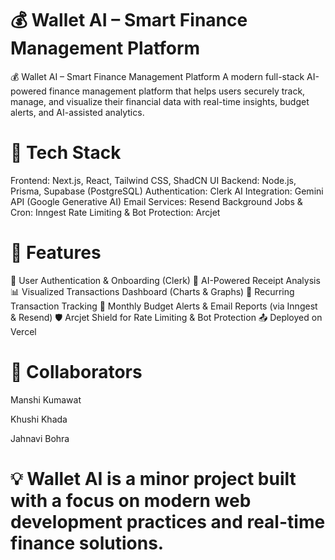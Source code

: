 # 💰 Wallet AI – Smart Finance Management Platform
💰 Wallet AI – Smart Finance Management Platform
A modern full-stack AI-powered finance management platform that helps users securely track, manage, and visualize their financial data with real-time insights, budget alerts, and AI-assisted analytics.

# 🔧 Tech Stack
Frontend: Next.js, React, Tailwind CSS, ShadCN UI
Backend: Node.js, Prisma, Supabase (PostgreSQL)
Authentication: Clerk
AI Integration: Gemini API (Google Generative AI)
Email Services: Resend
Background Jobs & Cron: Inngest
Rate Limiting & Bot Protection: Arcjet
# 🚀 Features
🔐 User Authentication & Onboarding (Clerk)
🧠 AI-Powered Receipt Analysis
📊 Visualized Transactions Dashboard (Charts & Graphs)
🔁 Recurring Transaction Tracking
📅 Monthly Budget Alerts & Email Reports (via Inngest & Resend)
🛡️ Arcjet Shield for Rate Limiting & Bot Protection
📤 Deployed on Vercel
# 👥 Collaborators
Manshi Kumawat

Khushi Khada

Jahnavi Bohra

# 💡 Wallet AI is a minor project built with a focus on modern web development practices and real-time finance solutions.
